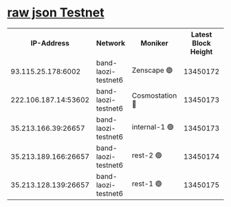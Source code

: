 
[raw json Testnet](https://rpc-check.bandt.stavr.tech/bandt/rpcbandt_result.json)
=

<table><tr><th>IP-Address</th><th>Network</th><th>Moniker</th><th>Latest Block Height</th><th>Earliest Block Height</th><th>Catching Up</th><th>Voting Power</th><th>Scan Time</th></tr><tr><td>93.115.25.178:6002</td><td>band-laozi-testnet6</td><td>Zenscape 🟢</td><td>13450172</td><td>12460001</td><td>False</td><td>0</td><td>2023-12-01T18:02:08.011470217UTC</td></tr><tr><td>222.106.187.14:53602</td><td>band-laozi-testnet6</td><td>Cosmostation 🔴</td><td>13450173</td><td>13177501</td><td>False</td><td>2203223</td><td>2023-12-01T18:02:09.624083716UTC</td></tr><tr><td>35.213.166.39:26657</td><td>band-laozi-testnet6</td><td>internal-1 🟢</td><td>13450173</td><td>13350173</td><td>False</td><td>0</td><td>2023-12-01T18:02:10.834893563UTC</td></tr><tr><td>35.213.189.166:26657</td><td>band-laozi-testnet6</td><td>rest-2 🟢</td><td>13450174</td><td>13350174</td><td>False</td><td>0</td><td>2023-12-01T18:02:12.034974840UTC</td></tr><tr><td>35.213.128.139:26657</td><td>band-laozi-testnet6</td><td>rest-1 🟢</td><td>13450175</td><td>13350175</td><td>False</td><td>0</td><td>2023-12-01T18:02:15.277388888UTC</td></tr></table>
